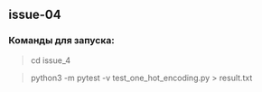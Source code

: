 ## issue-04
### Команды для запуска:

> cd issue_4

> python3 -m pytest -v test_one_hot_encoding.py > result.txt
